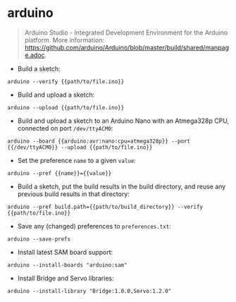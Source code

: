 # arduino

> Arduino Studio - Integrated Development Environment for the Arduino platform.
> More information: <https://github.com/arduino/Arduino/blob/master/build/shared/manpage.adoc>.

- Build a sketch:

`arduino --verify {{path/to/file.ino}}`

- Build and upload a sketch:

`arduino --upload {{path/to/file.ino}}`

- Build and upload a sketch to an Arduino Nano with an Atmega328p CPU, connected on port `/dev/ttyACM0`:

`arduino --board {{arduino:avr:nano:cpu=atmega328p}} --port {{/dev/ttyACM0}} --upload {{path/to/file.ino}}`

- Set the preference `name` to a given `value`:

`arduino --pref {{name}}={{value}}`

- Build a sketch, put the build results in the build directory, and reuse any previous build results in that directory:

`arduino --pref build.path={{path/to/build_directory}} --verify {{path/to/file.ino}}`

- Save any (changed) preferences to `preferences.txt`:

`arduino --save-prefs`

- Install latest SAM board support:

`arduino --install-boards "arduino:sam"`

- Install Bridge and Servo libraries:

`arduino --install-library "Bridge:1.0.0,Servo:1.2.0"`
